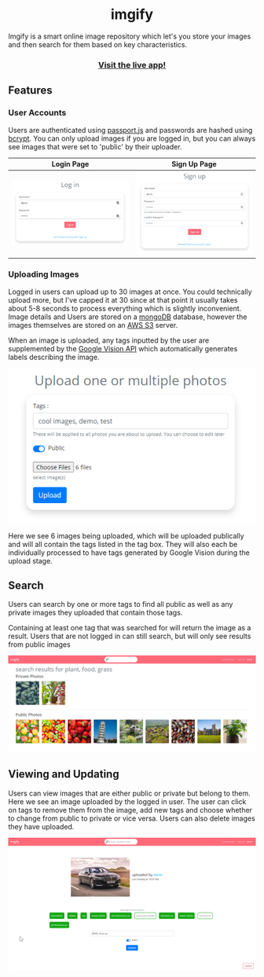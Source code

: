 # <center>imgify</center>

Imgify is a smart online image repository which let's you store your images and then search for them based on key characteristics.

<h3 align="center">
    <a href="https://imgify.ca">Visit the live app!</a>
</h3>

## Features

### User Accounts
Users are authenticated using [passport.js](http://www.passportjs.org/) and passwords are hashed using [bcrypt](https://www.npmjs.com/package/bcrypt).
You can only upload images if you are logged in, but you can always see images that were set to 'public' by their uploader.

Login Page                 |  Sign Up Page
:-------------------------:|:-------------------------:
![](./public/images/login.png)  |  ![](./public/images/signup.png)

### Uploading Images
Logged in users can upload up to 30 images at once. You could technically upload more, but I've capped it at 30 since at that point it usually takes
about 5-8 seconds to process everything which is slightly inconvenient. Image details and Users are stored on a [mongoDB](https://www.mongodb.com/) database, however the images themselves are stored on an [AWS S3](https://aws.amazon.com/s3/) server.

When an image is uploaded, any tags inputted by the user are supplemented by the [Google Vision API](https://cloud.google.com/vision) which automatically generates labels describing the image.

![](./public/images/upload.png)

Here we see 6 images being uploaded, which will be uploaded publically and will all contain the tags listed in the tag box. They will also each be individually processed to have tags generated by Google Vision during the upload stage.

## Search
Users can search by one or more tags to find all public as well as any private images they uploaded that contain those tags. 

Containing at least one tag that was searched for will return the image as a result. Users that are not logged in can still search, but will only see results from public images

![](./public/images/search.png)

## Viewing and Updating
Users can view images that are either public or private but belong to them. Here we see an image uploaded by the logged in user. The user can click on tags to remove them from the image, add new tags and choose whether to change from public to private or vice versa. Users can also delete images they have uploaded.

![](./public/images/image.png)


